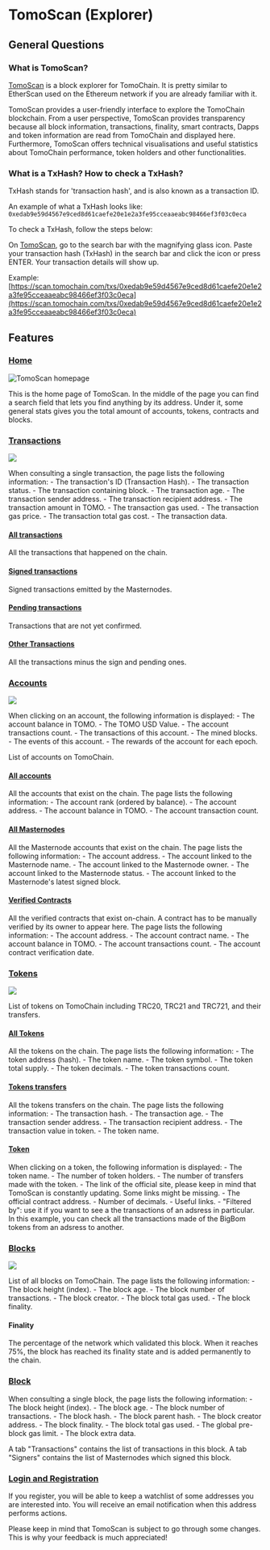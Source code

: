 # TomoScan \(Explorer\)

## **General Questions**  

### **What is TomoScan?**

[TomoScan](https://scan.tomochain.com/) is a block explorer for TomoChain. It is pretty similar to EtherScan used on the Ethereum network if you are already familiar with it.

TomoScan provides a user-friendly interface to explore the TomoChain blockchain. From a user perspective, TomoScan provides transparency because all block information, transactions, finality, smart contracts, Dapps and token information are read from TomoChain and displayed here. Furthermore, TomoScan offers technical visualisations and useful statistics about TomoChain performance, token holders and other functionalities.

### **What is a TxHash? How to check a TxHash?**

TxHash stands for 'transaction hash', and is also known as a transaction ID.

An example of what a TxHash looks like: `0xedab9e59d4567e9ced8d61caefe20e1e2a3fe95cceaaeabc98466ef3f03c0eca`

To check a TxHash, follow the steps below:

On [TomoScan](https://scan.tomochain.com/), go to the search bar with the magnifying glass icon. Paste your transaction hash \(TxHash\) in the search bar and click the icon or press ENTER. Your transaction details will show up.

Example: [https://scan.tomochain.com/txs/0xedab9e59d4567e9ced8d61caefe20e1e2a3fe95cceaaeabc98466ef3f03c0eca](https://scan.tomochain.com/txs/0xedab9e59d4567e9ced8d61caefe20e1e2a3fe95cceaaeabc98466ef3f03c0eca)

## Features 

### [Home](https://scan.tomochain.com/)

![TomoScan homepage](../../../.gitbook/assets/tomoscan1.jpg)

This is the home page of TomoScan. In the middle of the page you can find a search field that lets you find anything by its address. Under it, some general stats gives you the total amount of accounts, tokens, contracts and blocks.

### [Transactions](https://scan.tomochain.com/txs) <a id="transactions"></a>

![](../../../.gitbook/assets/tomoscan2.jpg)

When consulting a single transaction, the page lists the following information: - The transaction's ID \(Transaction Hash\). - The transaction status. - The transaction containing block. - The transaction age. - The transaction sender address. - The transaction recipient address. - The transaction amount in TOMO. - The transaction gas used. - The transaction gas price. - The transaction total gas cost. - The transaction data.

#### [All transactions](https://scan.tomochain.com/txs) <a id="all-transactions"></a>

All the transactions that happened on the chain.

#### [Signed transactions](https://scan.tomochain.com/txs/signTxs) <a id="sign-transactions"></a>

Signed transactions emitted by the Masternodes.

#### [Pending transactions](https://scan.tomochain.com/txs/pending) <a id="pending-transactions"></a>

Transactions that are not yet confirmed.

#### [Other Transactions](https://docs.tomochain.com/products/tomoscan/features/) <a id="other-transactions"></a>

All the transactions minus the sign and pending ones.

### [Accounts](https://scan.tomochain.com/accounts) <a id="accounts"></a>

![](../../../.gitbook/assets/tomoscan3.jpg)

When clicking on an account, the following information is displayed: - The account balance in TOMO. - The TOMO USD Value. - The account transactions count. - The transactions of this account. - The mined blocks. - The events of this account. - The rewards of the account for each epoch.

List of accounts on TomoChain.

#### [All accounts](https://scan.tomochain.com/accounts) <a id="all-accounts"></a>

All the accounts that exist on the chain. The page lists the following information: - The account rank \(ordered by balance\). - The account address. - The account balance in TOMO. - The account transaction count.

#### [All Masternodes](https://scan.tomochain.com/masternodes) <a id="all-masternodes"></a>

All the Masternode accounts that exist on the chain. The page lists the following information: - The account address. - The account linked to the Masternode name. - The account linked to the Masternode owner. - The account linked to the Masternode status. - The account linked to the Masternode's latest signed block.

#### [Verified Contracts](https://scan.tomochain.com/contracts) <a id="verified-contracts"></a>

All the verified contracts that exist on-chain. A contract has to be manually verified by its owner to appear here. The page lists the following information: - The account address. - The account contract name. - The account balance in TOMO. - The account transactions count. - The account contract verification date.

### [Tokens](https://scan.tomochain.com/tokens) <a id="tokens"></a>

![](../../../.gitbook/assets/tomoscan4.jpg)

List of tokens on TomoChain including TRC20, TRC21 and TRC721, and their transfers.

#### [All Tokens](https://scan.tomochain.com/tokens) <a id="all-tokens"></a>

All the tokens on the chain. The page lists the following information: - The token address \(hash\). - The token name. - The token symbol. - The token total supply. - The token decimals. - The token transactions count.

#### [Tokens transfers](https://scan.tomochain.com/tokentxs) <a id="tokens-transfers"></a>

All the tokens transfers on the chain. The page lists the following information: - The transaction hash. - The transaction age. - The transaction sender address. - The transaction recipient address. - The transaction value in token. - The token name.

#### [Token](https://scan.tomochain.com/tokens/0x8602ce2124f9b05dc6654230079dd31250292bd5) <a id="token"></a>

When clicking on a token, the following information is displayed: - The token name. - The number of token holders. - The number of transfers made with the token. - The link of the official site, please keep in mind that TomoScan is constantly updating. Some links might be missing. - The official contract address. - Number of decimals. - Useful links. - "Filtered by": use it if you want to see a the transactions of an adsress in particular. In this example, you can check all the transactions made of the BigBom tokens from an adsress to another.

### [Blocks](https://scan.tomochain.com/blocks) <a id="blocks"></a>

![](../../../.gitbook/assets/tomoscan5.jpg)

List of all blocks on TomoChain. The page lists the following information: - The block height \(index\). - The block age. - The block number of transactions. - The block creator. - The block total gas used. - The block finality.

#### Finality

The percentage of the network which validated this block. When it reaches 75%, the block has reached its finality state and is added permanently to the chain.

### [Block](https://scan.tomochain.com/blocks/200000) <a id="block"></a>

When consulting a single block, the page lists the following information: - The block height \(index\). - The block age. - The block number of transactions. - The block hash. - The block parent hash. - The block creator address. - The block finality. - The block total gas used. - The global pre-block gas limit. - The block extra data.

A tab "Transactions" contains the list of transactions in this block. A tab "Signers" contains the list of Masternodes which signed this block.

### [Login and Registration](https://docs.tomochain.com/products/tomoscan/features/) <a id="login-and-register"></a>

If you register, you will be able to keep a watchlist of some addresses you are interested into. You will receive an email notification when this address performs actions.

Please keep in mind that TomoScan is subject to go through some changes. This is why your feedback is much appreciated!  


